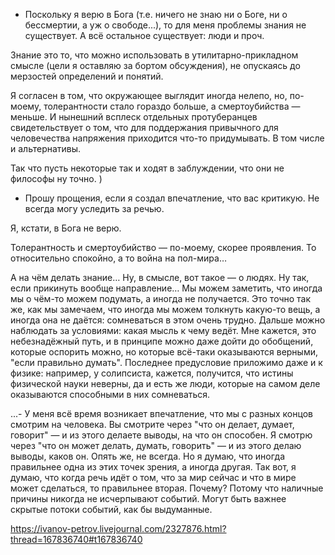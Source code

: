 - Поскольку я верю в Бога (т.е. ничего не знаю ни о Боге, ни о бессмертии, а уж о свободе...), то для меня проблемы знания не существует. А всё остальное существует: люди и проч.

Знание это то, что можно использовать в утилитарно-прикладном смысле (цели я оставляю за бортом обсуждения), не опускаясь до мерзостей определений и понятий.

Я согласен в том, что окружающее выглядит иногда нелепо, но, по-моему, толерантности стало гораздо больше, а смертоубийства — меньше. И нынешний всплеск отдельных протуберанцев свидетельствует о том, что для поддержания привычного для человечества напряжения приходится что-то придумывать. В том числе и альтернативы.

Так что пусть некоторые так и ходят в заблуждении, что они не философы ну точно. )

- Прошу прощения, если я создал впечатление, что вас критикую. Не всегда могу уследить за речью.

Я, кстати, в Бога не верю.

Толерантность и смертоубийство — по-моему, скорее проявления. То относительно спокойно, а то война на пол-мира…

А на чём делать знание… Ну, в смысле, вот такое — о людях. Ну так, если прикинуть вообще направление… Мы можем заметить, что иногда мы о чём-то можем подумать, а иногда не получается. Это точно так же, как мы замечаем, что иногда мы можем толкнуть какую-то вещь, а иногда она не даётся: сомневаться в этом очень трудно. Дальше можно наблюдать за условиями: какая мысль к чему ведёт. Мне кажется, это небезнадёжный путь, и в принципе можно даже дойти до обобщений, которые оспорить можно, но которые всё-таки оказываются верными, "если правильно думать". Последнее предусловие приложимо даже и к физике: например, у солипсиста, кажется, получится, что истины физической науки неверны, да и есть же люди, которые на самом деле оказываются способными в них сомневаться.

...- У меня всё время возникает впечатление, что мы с разных концов смотрим на человека. Вы смотрите через "что он делает, думает, говорит" — и из этого делаете выводы, на что он способен. Я смотрю через "что он может делать, думать, говорить" — и из этого делаю выводы, каков он. Опять же, не всегда. Но я думаю, что иногда правильнее одна из этих точек зрения, а иногда другая. Так вот, я думаю, что когда речь идёт о том, что за мир сейчас и что в мире может сделаться, то правильнее вторая. Почему? Потому что наличные причины никогда не исчерпывают событий. Могут быть важнее скрытые потоки событий, как бы выдуманные.

https://ivanov-petrov.livejournal.com/2327876.html?thread=167836740#t167836740
